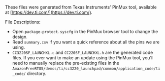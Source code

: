 These files were generated from Texas Instruments' PinMux tool, available at [https://dev.ti.com/](https://dev.ti.com/).

File Descriptions:
+ Open `package-protect.syscfg` in the PinMux browser tool to change the design.
+ Read `summary.csv` if you want a quick reference about all the pins we are using.
+ `CC3220SF_LAUNCHXL.c` and `CC220SF_LAUNCHXL.h` are the generated code files. If you ever want to make an update using the PinMux tool, you'll need to manually replace the pre-existing files in the `AmazonFreeRTOS/demos/ti/cc3220_launchpad/common/application_code/ti_code/` directory.